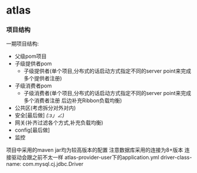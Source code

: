 # atlas

### 项目结构
一期项目结构:

* 父级pom项目
* 子级提供者pom
  * 子级提供者(单个项目,分布式的话启动方式指定不同的server point来完成多个提供者注册)
* 子级消费者pom
  * 子级消费者(单个项目,分布式的话启动方式指定不同的server point来完成多个消费者注册 后边补充Ribbon负载均衡)
* 公共区(考虑拆分对外对内)
* 安全[最后做]
  _(:з」∠)_
* 网关(补齐过滤各个方式,补充负载均衡)
* config[最后做]
* 监控

项目中采用的maven jar均为较高版本的配置
注意数据库采用的连接为8+版本 连接驱动会跟之前不太一样 
atlas-provider-user下的application.yml driver-class-name: com.mysql.cj.jdbc.Driver

